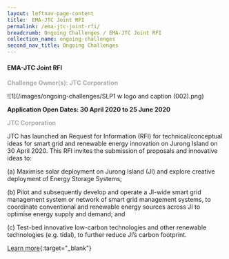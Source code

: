 ```yaml
---
layout: leftnav-page-content
title:  EMA-JTC Joint RFI 
permalink: /ema-jtc-joint-rfi/
breadcrumb: Ongoing Challenges / EMA-JTC Joint RFI 
collection_name: ongoing-challenges
second_nav_title: Ongoing Challenges
---
```


#### EMA-JTC Joint RFI 

<font color="#a9a9a9"><b>Challenge Owner(s): JTC Corporation </b></font>

![1](/images/ongoing-challenges/SLP1 w logo and caption (002).png)

**Application Open Dates: 30 April 2020 to 25 June 2020**<br>

<font color=" #a9a9a9"><b>JTC Corporation</b></font>

JTC has launched an Request for Information (RFI) for technical/conceptual ideas for smart grid and renewable energy innovation on Jurong Island on 30 April 2020. This RFI invites the submission of proposals and innovative ideas to:

(a)	Maximise solar deployment on Jurong Island (JI) and explore creative deployment of Energy Storage Systems;

(b)	Pilot and subsequently develop and operate a JI-wide smart grid management system or network of smart grid management systems, to coordinate conventional and renewable energy sources across JI to optimise energy supply and demand; and

(c)	Test-bed innovative low-carbon technologies and other renewable technologies (e.g. tidal), to further reduce JI’s carbon footprint.



[Learn more](https://www.gebiz.gov.sg/ptn/opportunity/opportunityDetails.xhtml?code=JTC000ERF20300008){:target="_blank"}
